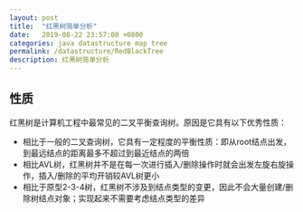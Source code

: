 ```yaml
---
layout: post
title:  "红黑树简单分析"
date:   2019-08-22 23:57:00 +0800
categories: java datastructure map tree
permalink: /datastructure/RedBlackTree
description: 红黑树简单分析
---
```


## 性质
红黑树是计算机工程中最常见的二叉平衡查询树。原因是它具有以下优秀性质：

* 相比于一般的二叉查询树，它具有一定程度的平衡性质：即从root结点出发，到最远结点的距离最多不超过到最近结点的两倍
* 相比AVL树，红黑树并不是在每一次进行插入/删除操作时就会出发左旋右旋操作，插入/删除的平均开销较AVL树更小
* 相比于原型2-3-4树，红黑树不涉及到结点类型的变更，因此不会大量创建/删除树结点对象；实现起来不需要考虑结点类型的差异
